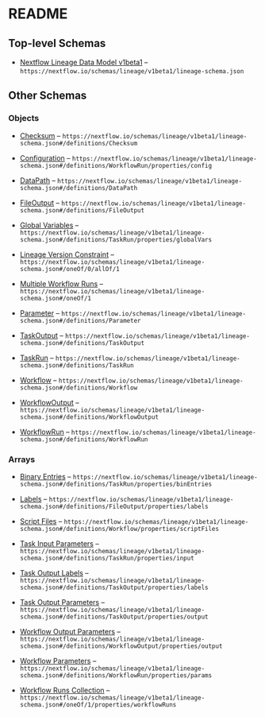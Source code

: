 # README

## Top-level Schemas

* [Nextflow Lineage Data Model v1beta1](./nextflow-lineage-v1beta1-schema.md "JSON Schema for Nextflow lineage data model version v1beta1") – `https://nextflow.io/schemas/lineage/v1beta1/lineage-schema.json`

## Other Schemas

### Objects

* [Checksum](./nextflow-lineage-v1beta1-schema-definitions-checksum.md "Models a checksum including the value as well as the algorithm and mode used to compute it") – `https://nextflow.io/schemas/lineage/v1beta1/lineage-schema.json#/definitions/Checksum`

* [Configuration](./nextflow-lineage-v1beta1-schema-definitions-workflowrun-properties-configuration.md "Resolved Configuration") – `https://nextflow.io/schemas/lineage/v1beta1/lineage-schema.json#/definitions/WorkflowRun/properties/config`

* [DataPath](./nextflow-lineage-v1beta1-schema-definitions-datapath.md "Models a data path which includes the path and a checksum to validate the content of the path") – `https://nextflow.io/schemas/lineage/v1beta1/lineage-schema.json#/definitions/DataPath`

* [FileOutput](./nextflow-lineage-v1beta1-schema-definitions-fileoutput.md "Model a base class for workflow and task outputs representing real files with metadata") – `https://nextflow.io/schemas/lineage/v1beta1/lineage-schema.json#/definitions/FileOutput`

* [Global Variables](./nextflow-lineage-v1beta1-schema-definitions-taskrun-properties-global-variables.md "Global variables defined in the task run") – `https://nextflow.io/schemas/lineage/v1beta1/lineage-schema.json#/definitions/TaskRun/properties/globalVars`

* [Lineage Version Constraint](./nextflow-lineage-v1beta1-schema-oneof-single-workflow-run-allof-lineage-version-constraint.md "Version constraint for single workflow run lineage data - ensures the version field is present and set to 'lineage/v1beta1'") – `https://nextflow.io/schemas/lineage/v1beta1/lineage-schema.json#/oneOf/0/allOf/1`

* [Multiple Workflow Runs](./nextflow-lineage-v1beta1-schema-oneof-multiple-workflow-runs.md "Multiple workflow runs lineage data") – `https://nextflow.io/schemas/lineage/v1beta1/lineage-schema.json#/oneOf/1`

* [Parameter](./nextflow-lineage-v1beta1-schema-definitions-parameter.md "Model Workflow and Task Parameters including input/output channels and environment variables") – `https://nextflow.io/schemas/lineage/v1beta1/lineage-schema.json#/definitions/Parameter`

* [TaskOutput](./nextflow-lineage-v1beta1-schema-definitions-taskoutput.md "Models task results") – `https://nextflow.io/schemas/lineage/v1beta1/lineage-schema.json#/definitions/TaskOutput`

* [TaskRun](./nextflow-lineage-v1beta1-schema-definitions-taskrun.md "Models a task execution including code, environment, and execution context") – `https://nextflow.io/schemas/lineage/v1beta1/lineage-schema.json#/definitions/TaskRun`

* [Workflow](./nextflow-lineage-v1beta1-schema-definitions-workflow.md "Models a workflow definition including source code and version control information") – `https://nextflow.io/schemas/lineage/v1beta1/lineage-schema.json#/definitions/Workflow`

* [WorkflowOutput](./nextflow-lineage-v1beta1-schema-definitions-workflowoutput.md "Models the results of a workflow execution") – `https://nextflow.io/schemas/lineage/v1beta1/lineage-schema.json#/definitions/WorkflowOutput`

* [WorkflowRun](./nextflow-lineage-v1beta1-schema-definitions-workflowrun.md "Models a Workflow Execution including the workflow definition, runtime parameters, and configuration") – `https://nextflow.io/schemas/lineage/v1beta1/lineage-schema.json#/definitions/WorkflowRun`

### Arrays

* [Binary Entries](./nextflow-lineage-v1beta1-schema-definitions-taskrun-properties-binary-entries.md "Binaries used in the task run") – `https://nextflow.io/schemas/lineage/v1beta1/lineage-schema.json#/definitions/TaskRun/properties/binEntries`

* [Labels](./nextflow-lineage-v1beta1-schema-definitions-fileoutput-properties-labels.md "Labels attached to the data") – `https://nextflow.io/schemas/lineage/v1beta1/lineage-schema.json#/definitions/FileOutput/properties/labels`

* [Script Files](./nextflow-lineage-v1beta1-schema-definitions-workflow-properties-script-files.md "List of script files defining a workflow (main script and modules)") – `https://nextflow.io/schemas/lineage/v1beta1/lineage-schema.json#/definitions/Workflow/properties/scriptFiles`

* [Task Input Parameters](./nextflow-lineage-v1beta1-schema-definitions-taskrun-properties-task-input-parameters.md "Task run input") – `https://nextflow.io/schemas/lineage/v1beta1/lineage-schema.json#/definitions/TaskRun/properties/input`

* [Task Output Labels](./nextflow-lineage-v1beta1-schema-definitions-taskoutput-properties-task-output-labels.md "Labels attached to the task output") – `https://nextflow.io/schemas/lineage/v1beta1/lineage-schema.json#/definitions/TaskOutput/properties/labels`

* [Task Output Parameters](./nextflow-lineage-v1beta1-schema-definitions-taskoutput-properties-task-output-parameters.md "Output of the task") – `https://nextflow.io/schemas/lineage/v1beta1/lineage-schema.json#/definitions/TaskOutput/properties/output`

* [Workflow Output Parameters](./nextflow-lineage-v1beta1-schema-definitions-workflowoutput-properties-workflow-output-parameters.md "Workflow output") – `https://nextflow.io/schemas/lineage/v1beta1/lineage-schema.json#/definitions/WorkflowOutput/properties/output`

* [Workflow Parameters](./nextflow-lineage-v1beta1-schema-definitions-workflowrun-properties-workflow-parameters.md "Workflow parameters") – `https://nextflow.io/schemas/lineage/v1beta1/lineage-schema.json#/definitions/WorkflowRun/properties/params`

* [Workflow Runs Collection](./nextflow-lineage-v1beta1-schema-oneof-multiple-workflow-runs-properties-workflow-runs-collection.md "Collection of workflow execution instances with their parameters and configurations") – `https://nextflow.io/schemas/lineage/v1beta1/lineage-schema.json#/oneOf/1/properties/workflowRuns`
